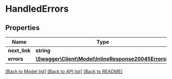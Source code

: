 # HandledErrors

## Properties
Name | Type | Description | Notes
------------ | ------------- | ------------- | -------------
**next_link** | **string** |  | [optional] 
**errors** | [**\Swagger\Client\Model\InlineResponse20045Errors[]**](InlineResponse20045Errors.md) | Errors list. | [optional] 

[[Back to Model list]](../README.md#documentation-for-models) [[Back to API list]](../README.md#documentation-for-api-endpoints) [[Back to README]](../README.md)


